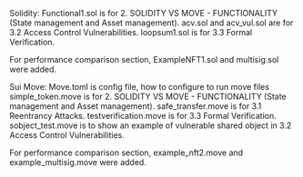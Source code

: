 Solidity: Functional1.sol is for 2. SOLIDITY VS MOVE - FUNCTIONALITY (State management and Asset management).
acv.sol and acv_vul.sol are for 3.2 Access Control Vulnerabilities. 
loopsum1.sol is for 3.3 Formal Verification.

For performance comparison section, ExampleNFT1.sol and multisig.sol were added.

Sui Move: Move.toml is config file, how to configure to run move files 
simple_token.move is for 2. SOLIDITY VS MOVE - FUNCTIONALITY (State management and Asset management).
safe_transfer.move is for 3.1 Reentrancy Attacks. 
testverification.move is for 3.3 Formal Verification.
sobject_test.move is to show an example of vulnerable shared object in 3.2 Access Control Vulnerabilities.

For performance comparison section, example_nft2.move and example_multisig.move were added.
